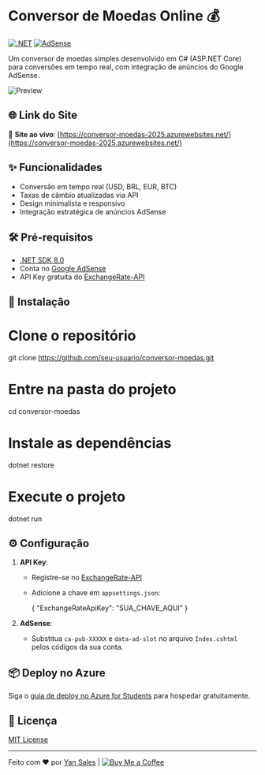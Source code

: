# Conversor de Moedas Online 💰

[![.NET](https://img.shields.io/badge/.NET-8.0-blue)](https://dotnet.microsoft.com/)
[![AdSense](https://img.shields.io/badge/AdSense-Enabled-FFCA28)](https://adsense.google.com/)

Um conversor de moedas simples desenvolvido em C# (ASP.NET Core) para conversões em tempo real, com integração de anúncios do Google AdSense.

![Preview](https://via.placeholder.com/800x400.png?text=Preview+Conversor+Moedas+%7C+An%C3%BAncios+AdSense)

## 🌐 **Link do Site**
<!-- INSIRA SEU LINK APÓS O DEPLOY -->
🔗 **Site ao vivo**: [https://conversor-moedas-2025.azurewebsites.net/](https://conversor-moedas-2025.azurewebsites.net/) 

## ✨ Funcionalidades
- Conversão em tempo real (USD, BRL, EUR, BTC)
- Taxas de câmbio atualizadas via API
- Design minimalista e responsivo
- Integração estratégica de anúncios AdSense

## 🛠️ Pré-requisitos
- [.NET SDK 8.0](https://dotnet.microsoft.com/download)
- Conta no [Google AdSense](https://www.google.com/adsense)
- API Key gratuita do [ExchangeRate-API](https://www.exchangerate-api.com/)

## 🚀 Instalação

# Clone o repositório
git clone https://github.com/seu-usuario/conversor-moedas.git

# Entre na pasta do projeto
cd conversor-moedas

# Instale as dependências
dotnet restore

# Execute o projeto
dotnet run


## ⚙️ Configuração
1. **API Key**:
   - Registre-se no [ExchangeRate-API](https://www.exchangerate-api.com/)
   - Adicione a chave em `appsettings.json`:
    
     {
       "ExchangeRateApiKey": "SUA_CHAVE_AQUI"
     }
    

2. **AdSense**:
   - Substitua `ca-pub-XXXXX` e `data-ad-slot` no arquivo `Index.cshtml` pelos códigos da sua conta.

## 📦 Deploy no Azure
Siga o [guia de deploy no Azure for Students](DEPLOY.md) para hospedar gratuitamente.

## 📄 Licença
[MIT License](LICENSE)

---

Feito com ❤️ por [Yan Sales](https://github.com/YanSales) | [![Buy Me a Coffee](https://img.shields.io/badge/Buy_Me_A_Coffee-FFDD00?style=flat)](https://www.buymeacoffee.com/seu-usuario)

